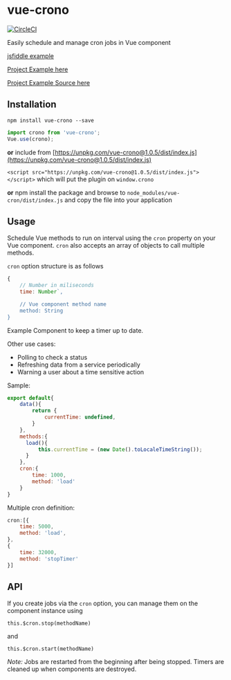 # vue-crono

[![CircleCI](https://circleci.com/gh/BrianRosamilia/vue-crono.svg?style=shield)](https://circleci.com/gh/BrianRosamilia/vue-crono)

Easily schedule and manage cron jobs in Vue component

[jsfiddle example](https://jsfiddle.net/brianrosamilia/7fq4nrbe)

[Project Example here](https://brianrosamilia.github.io/vue-crono)

[Project Example Source here](https://github.com/BrianRosamilia/vue-crono/blob/master/src/app.vue)

## Installation

```
npm install vue-crono --save
```

```javascript
import crono from 'vue-crono';
Vue.use(crono);
```

**or** include from [https://unpkg.com/vue-crono@1.0.5/dist/index.js](https://unpkg.com/vue-crono@1.0.5/dist/index.js)

`<script src="https://unpkg.com/vue-crono@1.0.5/dist/index.js"></script>` which will put the plugin on `window.crono`

**or** npm install the package and browse to `node_modules/vue-cron/dist/index.js` and copy the file into your application

## Usage

Schedule Vue methods to run on interval using the `cron` property on your Vue component.  `cron` also accepts an array of objects to call multiple methods.

`cron` option structure is as follows

```javascript
{
    // Number in miliseconds
    time: Number`,

    // Vue component method name
    method: String
}
```

Example Component to keep a timer up to date.

Other use cases:

 * Polling to check a status
 * Refreshing data from a service periodically
 * Warning a user about a time sensitive action

Sample:
```javascript
export default{
    data(){
        return {
            currentTime: undefined,
        }
    },
    methods:{
      load(){
          this.currentTime = (new Date().toLocaleTimeString());
      }
    },
    cron:{
        time: 1000,
        method: 'load'
    }
}
```

Multiple cron definition:
```javascript
cron:[{
    time: 5000,
    method: 'load',
},
{
    time: 32000,
    method: 'stopTimer'
}]
```

## API

If you create jobs via the `cron` option, you can manage them on the component instance using

`this.$cron.stop(methodName)`

and

`this.$cron.start(methodName)`

*Note:* Jobs are restarted from the beginning after being stopped.  Timers are cleaned up when components are destroyed.
